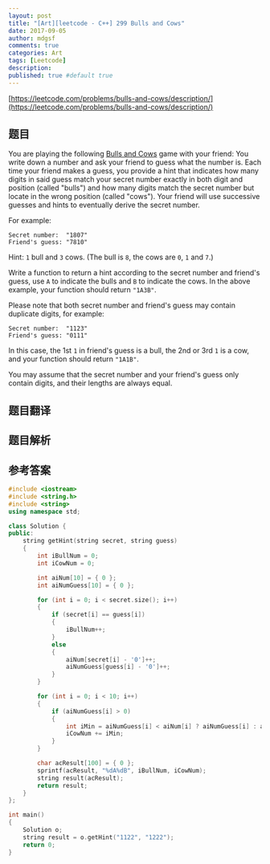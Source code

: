```yaml
---
layout: post
title: "[Art][leetcode - C++] 299 Bulls and Cows"
date: 2017-09-05
author: mdgsf
comments: true
categories: Art
tags: [Leetcode]
description:
published: true #default true
---
```


[https://leetcode.com/problems/bulls-and-cows/description/](https://leetcode.com/problems/bulls-and-cows/description/)

## 题目

You are playing the following [Bulls and Cows](https://en.wikipedia.org/wiki/Bulls_and_Cows) game with your friend: You write down a number and ask your friend to guess what the number is. Each time your friend makes a guess, you provide a hint that indicates how many digits in said guess match your secret number exactly in both digit and position (called "bulls") and how many digits match the secret number but locate in the wrong position (called "cows"). Your friend will use successive guesses and hints to eventually derive the secret number.

For example:

```
Secret number:  "1807"
Friend's guess: "7810"
```

Hint: `1` bull and `3` cows. (The bull is `8`, the cows are `0`, `1` and `7`.)

Write a function to return a hint according to the secret number and friend's guess, use `A` to indicate the bulls and `B` to indicate the cows. In the above example, your function should return `"1A3B"`.

Please note that both secret number and friend's guess may contain duplicate digits, for example:

```
Secret number:  "1123"
Friend's guess: "0111"
```

In this case, the 1st `1` in friend's guess is a bull, the 2nd or 3rd `1` is a cow, and your function should return `"1A1B"`.

You may assume that the secret number and your friend's guess only contain digits, and their lengths are always equal.

## 题目翻译

## 题目解析

## 参考答案

```c++
#include <iostream>
#include <string.h>
#include <string>
using namespace std;

class Solution {
public:
	string getHint(string secret, string guess) 
	{
		int iBullNum = 0;
		int iCowNum = 0;

		int aiNum[10] = { 0 };
		int aiNumGuess[10] = { 0 };

		for (int i = 0; i < secret.size(); i++)
		{
			if (secret[i] == guess[i])
			{
				iBullNum++;
			}
			else
			{
				aiNum[secret[i] - '0']++;
				aiNumGuess[guess[i] - '0']++;
			}
		}

		for (int i = 0; i < 10; i++)
		{
			if (aiNumGuess[i] > 0)
			{
				int iMin = aiNumGuess[i] < aiNum[i] ? aiNumGuess[i] : aiNum[i];
				iCowNum += iMin;
			}
		}

		char acResult[100] = { 0 };
		sprintf(acResult, "%dA%dB", iBullNum, iCowNum);
		string result(acResult);
		return result;
	}
};

int main()
{
	Solution o;
	string result = o.getHint("1122", "1222");
	return 0;
}
```

